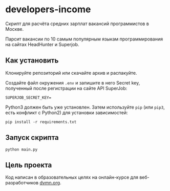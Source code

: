# developers-income

Скрипт для расчёта средних зарплат вакансий программистов в Москве.

Парсит вакансии по 10 самым популярным языкам программирования на сайтах HeadHunter и Superjob.

## Как установить

Клонируйте репозиторий или скачайте архив и распакуйте.

Создайте файл окружения `.env` и запишите в него Secret key, полученный после регистрации на сайте API SuperJob:
```
SUPERJOB_SECRET_KEY=
```

Python3 должен быть уже установлен. 
Затем используйте `pip` (или `pip3`, есть конфликт с Python2) для установки зависимостей:
```
pip install -r requirements.txt
```

## Запуск скрипта

```
python main.py
```

## Цель проекта

Код написан в образовательных целях на онлайн-курсе для веб-разработчиков [dvmn.org](https://dvmn.org/).
